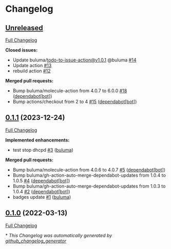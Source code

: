 # Changelog

## [Unreleased](https://github.com/buluma/ansible-role-dhcpd/tree/HEAD)

[Full Changelog](https://github.com/buluma/ansible-role-dhcpd/compare/0.1.1...HEAD)

**Closed issues:**

- Update buluma/todo-to-issue-action@v1.0.1 @buluma [\#14](https://github.com/buluma/ansible-role-dhcpd/issues/14)
- Update action [\#13](https://github.com/buluma/ansible-role-dhcpd/issues/13)
- rebuild action [\#12](https://github.com/buluma/ansible-role-dhcpd/issues/12)

**Merged pull requests:**

- Bump buluma/molecule-action from 4.0.7 to 6.0.0 [\#18](https://github.com/buluma/ansible-role-dhcpd/pull/18) ([dependabot[bot]](https://github.com/apps/dependabot))
- Bump actions/checkout from 2 to 4 [\#15](https://github.com/buluma/ansible-role-dhcpd/pull/15) ([dependabot[bot]](https://github.com/apps/dependabot))

## [0.1.1](https://github.com/buluma/ansible-role-dhcpd/tree/0.1.1) (2023-12-24)

[Full Changelog](https://github.com/buluma/ansible-role-dhcpd/compare/0.1.0...0.1.1)

**Implemented enhancements:**

- test stop dhcpd [\#3](https://github.com/buluma/ansible-role-dhcpd/pull/3) ([buluma](https://github.com/buluma))

**Merged pull requests:**

- Bump buluma/molecule-action from 4.0.6 to 4.0.7 [\#5](https://github.com/buluma/ansible-role-dhcpd/pull/5) ([dependabot[bot]](https://github.com/apps/dependabot))
- Bump buluma/gh-action-auto-merge-dependabot-updates from 1.0.4 to 1.0.5 [\#4](https://github.com/buluma/ansible-role-dhcpd/pull/4) ([dependabot[bot]](https://github.com/apps/dependabot))
- Bump buluma/gh-action-auto-merge-dependabot-updates from 1.0.3 to 1.0.4 [\#2](https://github.com/buluma/ansible-role-dhcpd/pull/2) ([dependabot[bot]](https://github.com/apps/dependabot))
- badges update [\#1](https://github.com/buluma/ansible-role-dhcpd/pull/1) ([buluma](https://github.com/buluma))

## [0.1.0](https://github.com/buluma/ansible-role-dhcpd/tree/0.1.0) (2022-03-13)

[Full Changelog](https://github.com/buluma/ansible-role-dhcpd/compare/8431039182e4be3b166ec39986588c7af1cca4c2...0.1.0)



\* *This Changelog was automatically generated by [github_changelog_generator](https://github.com/github-changelog-generator/github-changelog-generator)*
